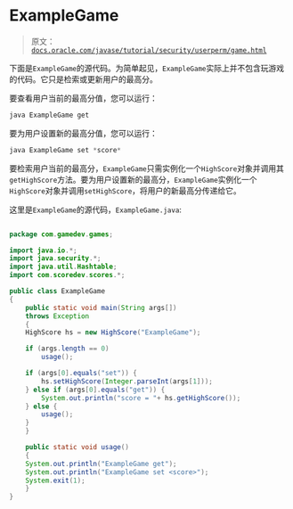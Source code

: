 # ExampleGame

> 原文：[`docs.oracle.com/javase/tutorial/security/userperm/game.html`](https://docs.oracle.com/javase/tutorial/security/userperm/game.html)

下面是`ExampleGame`的源代码。为简单起见，`ExampleGame`实际上并不包含玩游戏的代码。它只是检索或更新用户的最高分。

要查看用户当前的最高分值，您可以运行：

```java
java ExampleGame get

```

要为用户设置新的最高分值，您可以运行：

```java
java ExampleGame set *score* 

```

要检索用户当前的最高分，`ExampleGame`只需实例化一个`HighScore`对象并调用其`getHighScore`方法。要为用户设置新的最高分，`ExampleGame`实例化一个`HighScore`对象并调用`setHighScore`，将用户的新最高分传递给它。

这里是`ExampleGame`的源代码，`ExampleGame.java`:

```java

package com.gamedev.games;

import java.io.*;
import java.security.*;
import java.util.Hashtable;
import com.scoredev.scores.*;

public class ExampleGame
{
    public static void main(String args[])
	throws Exception 
    {
	HighScore hs = new HighScore("ExampleGame");

	if (args.length == 0)
	    usage();

	if (args[0].equals("set")) {
	    hs.setHighScore(Integer.parseInt(args[1]));
	} else if (args[0].equals("get")) {
	    System.out.println("score = "+ hs.getHighScore());
	} else {
	    usage();
	}
    }

    public static void usage()
    {
	System.out.println("ExampleGame get");
	System.out.println("ExampleGame set <score>");
	System.exit(1);
    }
}

```
